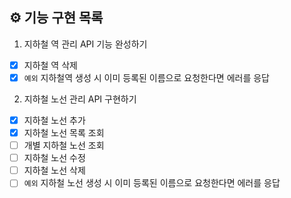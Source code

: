 ## ⚙ 기능 구현 목록

1. 지하철 역 관리 API 기능 완성하기

- [X] 지하철 역 삭제
- [X] `예외` 지하철역 생성 시 이미 등록된 이름으로 요청한다면 에러를 응답

2. 지하철 노선 관리 API 구현하기

- [X] 지하철 노선 추가
- [X] 지하철 노선 목록 조회
- [ ] 개별 지하철 노선 조회
- [ ] 지하철 노선 수정
- [ ] 지하철 노선 삭제
- [ ] `예외` 지하철 노선 생성 시 이미 등록된 이름으로 요청한다면 에러를 응답

